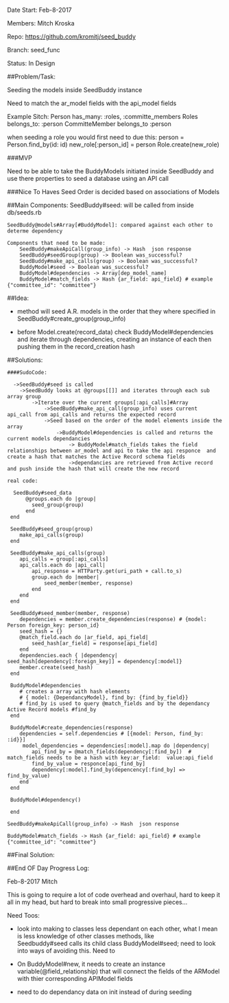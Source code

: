Date Start: Feb-8-2017

Members: Mitch Kroska

Repo: https://github.com/kromitj/seed_buddy 

Branch: seed_func

Status: In Design

##Problem/Task:

Seeding the models inside SeedBuddy instance

Need to match the ar_model fields with the api_model fields

Example Sitch:
Person has_many: :roles, :committe_members
Roles belongs_to: :person
CommitteMember belongs_to :person

when seeding a role you would first need to due this:
person = Person.find_by(id: id)
new_role[:person_id] = person
Role.create(new_role)


###MVP 

Need to be able to take the BuddyModels initiated inside SeedBuddy and use there properties to seed a database using an API call



###Nice To Haves
 Seed Order is decided based on associations of Models 	



##Main Components:
	SeedBuddy#seed: will be called from inside db/seeds.rb


	SeedBuddy@models#Array[#BuddyModel]: compared against each other to determe dependency

	Components that need to be made:
		SeedBuddy#makeApiCall(group_info) -> Hash  json response
		SeedBuddy#seedGroup(group) -> Boolean was_successful?
		SeedBuddy#make_api_calls(group) -> Boolean was_successful?
		BuddyModel#seed -> Boolean was_successful?
		BuddyModel#dependencies -> Array[dep_model_name]
		BuddyModel#match_fields -> Hash {ar_field: api_field} # example {"committee_id": "committee"}


##Idea:
*	method will seed A.R. models in the order that they where specified in SeedBuddy#create_group(group_info)

*	before Model.create(record_data) check BuddyModel#dependencies and iterate through dependencies, creating an instance of each
	then pushing them in the record_creation hash

##Solutions:

	####SudoCode:

	  ->SeedBuddy#seed is called
	  	->SeedBuddy looks at @groups[[]] and iterates through each sub array group
  			->Iterate over the current groups[:api_calls]#Array 
  				->SeedBuddy#make_api_call(group_info) uses current api_call from api_calls and returns the expected record
		  		->Seed based on the order of the model elements inside the array 
		  			->BuddyModel#dependencies is called and returns the current models dependancies
		  				-> BuddyModel#match_fields takes the field relationships between ar_model and api to take the api responce 	and	create a hash that matches the Active Record schema fields
		  				->dependancies are retrieved from Active record and push inside the hash that will create the new record

	real code: 	  			

	  SeedBuddy#seed_data
	      @groups.each do |group| 
	      	seed_group(group)
	      end   
     end

     SeedBuddy#seed_group(group)
     	make_api_calls(group)
     end

     SeedBuddy#make_api_calls(group)
     	api_calls = group[:api_calls]
     	api_calls.each do |api_call|
	     	api_response = HTTParty.get(uri_path + call.to_s)
	     	group.each do |member|
	     		seed_member(member, response)
	     	end       		
     	end
     end

     SeedBuddy#seed_member(member, response)
     	dependencies = member.create_dependencies(response) # {model: Person foreign_key: person_id}
     	seed_hash = {}
     	@match_field.each do |ar_field, api_field| 
     		seed_hash[ar_field] = response[api_field]
     	end
     	dependencies.each { |dependency| seed_hash[dependency[:foreign_key]] = dependency[:model]}
     	member.create(seed_hash)
     end

     BuddyModel#dependencies
     	# creates a array with hash elements
     	# { model: {DependancyModel}, find_by: {find_by_field}}
     	# find_by is used to query @match_fields and by the dependancy Active Record models #find_by 
     end

     BuddyModel#create_dependencies(response)
     	dependencies = self.dependencies # [{model: Person, find_by: :id}}]
     	 model_dependencies = dependencies[:model].map do |dependency|
     		api_find_by = @match_fields(dependency[:find_by])  # match_fields needs to be a hash with key:ar_field:  value:api_field
     		find_by_value = responce[api_find_by]
     		dependency[:model].find_by(depencency[:find_by] => find_by_value)
     	end
     end

     BuddyModel#dependency()

     end

	SeedBuddy#makeApiCall(group_info) -> Hash  json response

	BuddyModel#match_fields -> Hash {ar_field: api_field} # example {"committee_id": "committee"}

##Final Solution:


##End OF Day Progress Log:

Feb-8-2017 Mitch

This is going to require a lot of code overhead and overhaul, hard to keep it all in my head, but hard to break into small progressive pieces...

Need Toos: 

*	look into making to classes less dependant on each other, what I mean is less knowledge of other classes methods, like 		
	Seedbuddy#seed calls its child class BuddyModel#seed; need to look into ways of avoiding this. Need to

*	On BuddyModel#new, it needs to create an instance variable(@field_relationship) that will connect the fields of the ARModel 		with thier corresponding APIModel fields

*	need to do dependancy data on init instead of during seeding




